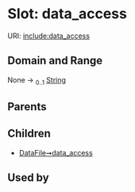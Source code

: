 
# Slot: data_access




URI: [include:data_access](https://w3id.org/include/data_access)


## Domain and Range

None &#8594;  <sub>0..1</sub> [String](types/String.md)

## Parents


## Children

 *  [DataFile➞data_access](DataFile_data_access.md)

## Used by

